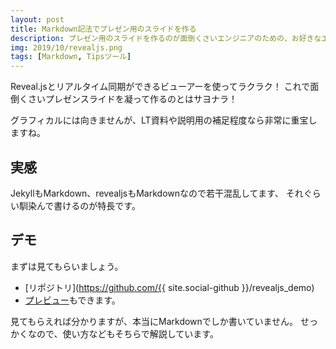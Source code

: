 ```yaml
---
layout: post
title: Markdown記法でプレゼン用のスライドを作る
description: プレゼン用のスライドを作るのが面倒くさいエンジニアのための、お好きなエディタを使ってマークダウン記法で書ける方法をご紹介！Windows,Mac,Linuxでも使えるVSCodeを推奨！
img: 2019/10/revealjs.png
tags: [Markdown, Tipsツール]
---
```

Reveal.jsとリアルタイム同期ができるビューアーを使ってラクラク！
これで面倒くさいプレゼンスライドを凝って作るのとはサヨナラ！

グラフィカルには向きませんが、LT資料や説明用の補足程度なら非常に重宝しますね。

## 実感

JekyllもMarkdown、revealjsもMarkdownなので若干混乱してます、
それぐらい馴染んで書けるのが特長です。

## デモ
まずは見てもらいましょう。

* [リポジトリ](https://github.com/{{ site.social-github }}/revealjs_demo)
* [プレビュー]({{site.url}}/revealjs_demo)もできます。

見てもらえれば分かりますが、本当にMarkdownでしか書いていません。
せっかくなので、使い方などもそちらで解説しています。
